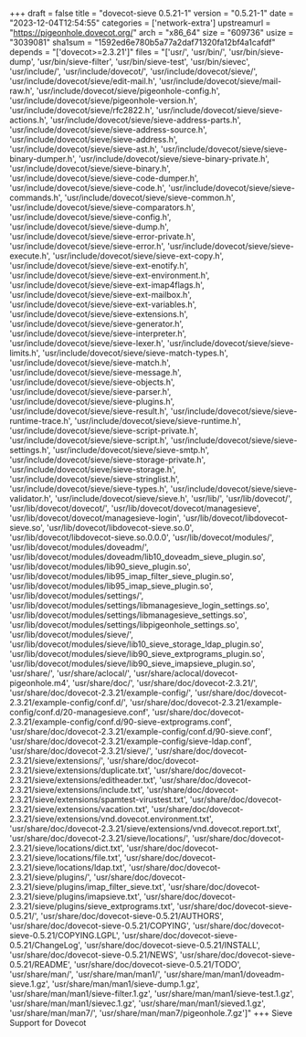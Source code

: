 +++
draft = false
title = "dovecot-sieve 0.5.21-1"
version = "0.5.21-1"
date = "2023-12-04T12:54:55"
categories = ['network-extra']
upstreamurl = "https://pigeonhole.dovecot.org/"
arch = "x86_64"
size = "609736"
usize = "3039081"
sha1sum = "1592ed6e780b5a77a2daf71320fa12bf4a1cafdf"
depends = "['dovecot>=2.3.21']"
files = "['usr/', 'usr/bin/', 'usr/bin/sieve-dump', 'usr/bin/sieve-filter', 'usr/bin/sieve-test', 'usr/bin/sievec', 'usr/include/', 'usr/include/dovecot/', 'usr/include/dovecot/sieve/', 'usr/include/dovecot/sieve/edit-mail.h', 'usr/include/dovecot/sieve/mail-raw.h', 'usr/include/dovecot/sieve/pigeonhole-config.h', 'usr/include/dovecot/sieve/pigeonhole-version.h', 'usr/include/dovecot/sieve/rfc2822.h', 'usr/include/dovecot/sieve/sieve-actions.h', 'usr/include/dovecot/sieve/sieve-address-parts.h', 'usr/include/dovecot/sieve/sieve-address-source.h', 'usr/include/dovecot/sieve/sieve-address.h', 'usr/include/dovecot/sieve/sieve-ast.h', 'usr/include/dovecot/sieve/sieve-binary-dumper.h', 'usr/include/dovecot/sieve/sieve-binary-private.h', 'usr/include/dovecot/sieve/sieve-binary.h', 'usr/include/dovecot/sieve/sieve-code-dumper.h', 'usr/include/dovecot/sieve/sieve-code.h', 'usr/include/dovecot/sieve/sieve-commands.h', 'usr/include/dovecot/sieve/sieve-common.h', 'usr/include/dovecot/sieve/sieve-comparators.h', 'usr/include/dovecot/sieve/sieve-config.h', 'usr/include/dovecot/sieve/sieve-dump.h', 'usr/include/dovecot/sieve/sieve-error-private.h', 'usr/include/dovecot/sieve/sieve-error.h', 'usr/include/dovecot/sieve/sieve-execute.h', 'usr/include/dovecot/sieve/sieve-ext-copy.h', 'usr/include/dovecot/sieve/sieve-ext-enotify.h', 'usr/include/dovecot/sieve/sieve-ext-environment.h', 'usr/include/dovecot/sieve/sieve-ext-imap4flags.h', 'usr/include/dovecot/sieve/sieve-ext-mailbox.h', 'usr/include/dovecot/sieve/sieve-ext-variables.h', 'usr/include/dovecot/sieve/sieve-extensions.h', 'usr/include/dovecot/sieve/sieve-generator.h', 'usr/include/dovecot/sieve/sieve-interpreter.h', 'usr/include/dovecot/sieve/sieve-lexer.h', 'usr/include/dovecot/sieve/sieve-limits.h', 'usr/include/dovecot/sieve/sieve-match-types.h', 'usr/include/dovecot/sieve/sieve-match.h', 'usr/include/dovecot/sieve/sieve-message.h', 'usr/include/dovecot/sieve/sieve-objects.h', 'usr/include/dovecot/sieve/sieve-parser.h', 'usr/include/dovecot/sieve/sieve-plugins.h', 'usr/include/dovecot/sieve/sieve-result.h', 'usr/include/dovecot/sieve/sieve-runtime-trace.h', 'usr/include/dovecot/sieve/sieve-runtime.h', 'usr/include/dovecot/sieve/sieve-script-private.h', 'usr/include/dovecot/sieve/sieve-script.h', 'usr/include/dovecot/sieve/sieve-settings.h', 'usr/include/dovecot/sieve/sieve-smtp.h', 'usr/include/dovecot/sieve/sieve-storage-private.h', 'usr/include/dovecot/sieve/sieve-storage.h', 'usr/include/dovecot/sieve/sieve-stringlist.h', 'usr/include/dovecot/sieve/sieve-types.h', 'usr/include/dovecot/sieve/sieve-validator.h', 'usr/include/dovecot/sieve/sieve.h', 'usr/lib/', 'usr/lib/dovecot/', 'usr/lib/dovecot/dovecot/', 'usr/lib/dovecot/dovecot/managesieve', 'usr/lib/dovecot/dovecot/managesieve-login', 'usr/lib/dovecot/libdovecot-sieve.so', 'usr/lib/dovecot/libdovecot-sieve.so.0', 'usr/lib/dovecot/libdovecot-sieve.so.0.0.0', 'usr/lib/dovecot/modules/', 'usr/lib/dovecot/modules/doveadm/', 'usr/lib/dovecot/modules/doveadm/lib10_doveadm_sieve_plugin.so', 'usr/lib/dovecot/modules/lib90_sieve_plugin.so', 'usr/lib/dovecot/modules/lib95_imap_filter_sieve_plugin.so', 'usr/lib/dovecot/modules/lib95_imap_sieve_plugin.so', 'usr/lib/dovecot/modules/settings/', 'usr/lib/dovecot/modules/settings/libmanagesieve_login_settings.so', 'usr/lib/dovecot/modules/settings/libmanagesieve_settings.so', 'usr/lib/dovecot/modules/settings/libpigeonhole_settings.so', 'usr/lib/dovecot/modules/sieve/', 'usr/lib/dovecot/modules/sieve/lib10_sieve_storage_ldap_plugin.so', 'usr/lib/dovecot/modules/sieve/lib90_sieve_extprograms_plugin.so', 'usr/lib/dovecot/modules/sieve/lib90_sieve_imapsieve_plugin.so', 'usr/share/', 'usr/share/aclocal/', 'usr/share/aclocal/dovecot-pigeonhole.m4', 'usr/share/doc/', 'usr/share/doc/dovecot-2.3.21/', 'usr/share/doc/dovecot-2.3.21/example-config/', 'usr/share/doc/dovecot-2.3.21/example-config/conf.d/', 'usr/share/doc/dovecot-2.3.21/example-config/conf.d/20-managesieve.conf', 'usr/share/doc/dovecot-2.3.21/example-config/conf.d/90-sieve-extprograms.conf', 'usr/share/doc/dovecot-2.3.21/example-config/conf.d/90-sieve.conf', 'usr/share/doc/dovecot-2.3.21/example-config/sieve-ldap.conf', 'usr/share/doc/dovecot-2.3.21/sieve/', 'usr/share/doc/dovecot-2.3.21/sieve/extensions/', 'usr/share/doc/dovecot-2.3.21/sieve/extensions/duplicate.txt', 'usr/share/doc/dovecot-2.3.21/sieve/extensions/editheader.txt', 'usr/share/doc/dovecot-2.3.21/sieve/extensions/include.txt', 'usr/share/doc/dovecot-2.3.21/sieve/extensions/spamtest-virustest.txt', 'usr/share/doc/dovecot-2.3.21/sieve/extensions/vacation.txt', 'usr/share/doc/dovecot-2.3.21/sieve/extensions/vnd.dovecot.environment.txt', 'usr/share/doc/dovecot-2.3.21/sieve/extensions/vnd.dovecot.report.txt', 'usr/share/doc/dovecot-2.3.21/sieve/locations/', 'usr/share/doc/dovecot-2.3.21/sieve/locations/dict.txt', 'usr/share/doc/dovecot-2.3.21/sieve/locations/file.txt', 'usr/share/doc/dovecot-2.3.21/sieve/locations/ldap.txt', 'usr/share/doc/dovecot-2.3.21/sieve/plugins/', 'usr/share/doc/dovecot-2.3.21/sieve/plugins/imap_filter_sieve.txt', 'usr/share/doc/dovecot-2.3.21/sieve/plugins/imapsieve.txt', 'usr/share/doc/dovecot-2.3.21/sieve/plugins/sieve_extprograms.txt', 'usr/share/doc/dovecot-sieve-0.5.21/', 'usr/share/doc/dovecot-sieve-0.5.21/AUTHORS', 'usr/share/doc/dovecot-sieve-0.5.21/COPYING', 'usr/share/doc/dovecot-sieve-0.5.21/COPYING.LGPL', 'usr/share/doc/dovecot-sieve-0.5.21/ChangeLog', 'usr/share/doc/dovecot-sieve-0.5.21/INSTALL', 'usr/share/doc/dovecot-sieve-0.5.21/NEWS', 'usr/share/doc/dovecot-sieve-0.5.21/README', 'usr/share/doc/dovecot-sieve-0.5.21/TODO', 'usr/share/man/', 'usr/share/man/man1/', 'usr/share/man/man1/doveadm-sieve.1.gz', 'usr/share/man/man1/sieve-dump.1.gz', 'usr/share/man/man1/sieve-filter.1.gz', 'usr/share/man/man1/sieve-test.1.gz', 'usr/share/man/man1/sievec.1.gz', 'usr/share/man/man1/sieved.1.gz', 'usr/share/man/man7/', 'usr/share/man/man7/pigeonhole.7.gz']"
+++
Sieve Support for Dovecot